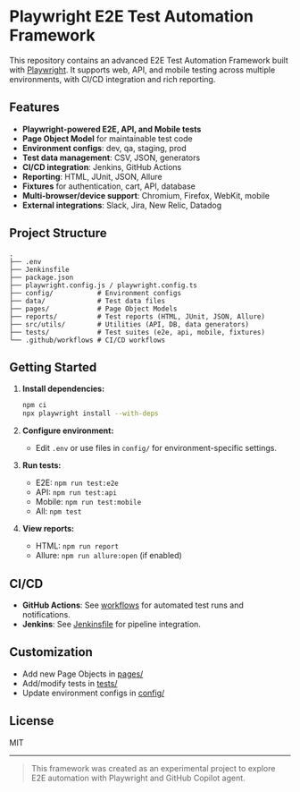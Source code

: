 # Playwright E2E Test Automation Framework

This repository contains an advanced E2E Test Automation Framework built with [Playwright](https://playwright.dev/). It supports web, API, and mobile testing across multiple environments, with CI/CD integration and rich reporting.

## Features

- **Playwright-powered E2E, API, and Mobile tests**
- **Page Object Model** for maintainable test code
- **Environment configs**: dev, qa, staging, prod
- **Test data management**: CSV, JSON, generators
- **CI/CD integration**: Jenkins, GitHub Actions
- **Reporting**: HTML, JUnit, JSON, Allure
- **Fixtures** for authentication, cart, API, database
- **Multi-browser/device support**: Chromium, Firefox, WebKit, mobile
- **External integrations**: Slack, Jira, New Relic, Datadog

## Project Structure

```
.
├── .env
├── Jenkinsfile
├── package.json
├── playwright.config.js / playwright.config.ts
├── config/           # Environment configs
├── data/             # Test data files
├── pages/            # Page Object Models
├── reports/          # Test reports (HTML, JUnit, JSON, Allure)
├── src/utils/        # Utilities (API, DB, data generators)
├── tests/            # Test suites (e2e, api, mobile, fixtures)
└── .github/workflows # CI/CD workflows
```

## Getting Started

1. **Install dependencies:**
   ```sh
   npm ci
   npx playwright install --with-deps
   ```

2. **Configure environment:**
   - Edit `.env` or use files in `config/` for environment-specific settings.

3. **Run tests:**
   - E2E: `npm run test:e2e`
   - API: `npm run test:api`
   - Mobile: `npm run test:mobile`
   - All: `npm test`

4. **View reports:**
   - HTML: `npm run report`
   - Allure: `npm run allure:open` (if enabled)

## CI/CD

- **GitHub Actions**: See [workflows](.github/workflows/) for automated test runs and notifications.
- **Jenkins**: See [Jenkinsfile](Jenkinsfile) for pipeline integration.

## Customization

- Add new Page Objects in [pages/](pages/)
- Add/modify tests in [tests/](tests/)
- Update environment configs in [config/](config/)

## License

MIT

---

> This framework was created as an experimental project to explore E2E automation with Playwright and GitHub Copilot agent.
